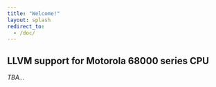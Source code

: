 ```yaml
---
title: "Welcome!"
layout: splash
redirect_to:
  - /doc/
---
```


## LLVM support for Motorola 68000 series CPU

_TBA..._